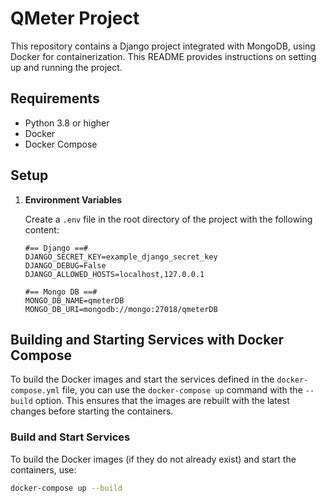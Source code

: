 # QMeter Project

This repository contains a Django project integrated with MongoDB, using Docker for containerization. This README provides instructions on setting up and running the project.

## Requirements

- Python 3.8 or higher
- Docker
- Docker Compose

## Setup

1. **Environment Variables**

   Create a `.env` file in the root directory of the project with the following content:

   ```env
   #== Django ==#
   DJANGO_SECRET_KEY=example_django_secret_key
   DJANGO_DEBUG=False
   DJANGO_ALLOWED_HOSTS=localhost,127.0.0.1

   #== Mongo DB ==#
   MONGO_DB_NAME=qmeterDB
   MONGO_DB_URI=mongodb://mongo:27018/qmeterDB

## Building and Starting Services with Docker Compose

To build the Docker images and start the services defined in the `docker-compose.yml` file, you can use the `docker-compose up` command with the `--build` option. This ensures that the images are rebuilt with the latest changes before starting the containers.

### Build and Start Services

To build the Docker images (if they do not already exist) and start the containers, use:

```bash
docker-compose up --build